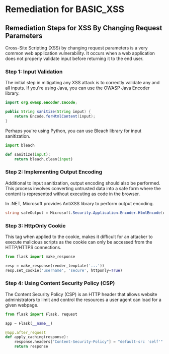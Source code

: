 # Remediation for BASIC_XSS

## Remediation Steps for XSS By Changing Request Parameters

Cross-Site Scripting (XSS) by changing request parameters is a very common web application vulnerability. It occurs when a web application does not properly validate input before returning it to the end user. 

### Step 1: Input Validation
The initial step in mitigating any XSS attack is to correctly validate any and all inputs. If you're using Java, you can use the OWASP Java Encoder library.

```java
import org.owasp.encoder.Encode;

public String sanitize(String input) {
    return Encode.forHtmlContent(input);
}
```
Perhaps you're using Python, you can use Bleach library for input sanitization.

```python
import bleach

def sanitize(input):
    return bleach.clean(input)
```

### Step 2: Implementing Output Encoding

Additional to input sanitization, output encoding should also be performed. This process involves converting untrusted data into a safe form where the content is represented without executing as code in the browser.

In .NET, Microsoft provides AntiXSS library to perform output encoding.

```csharp
string safeOutput = Microsoft.Security.Application.Encoder.HtmlEncode(untrustedData, false);
```

### Step 3: HttpOnly Cookie 

This tag when applied to the cookie, makes it difficult for an attacker to execute malicious scripts as the cookie can only be accessed from the HTTP/HTTPS connections.

```python
from flask import make_response

resp = make_response(render_template('...'))
resp.set_cookie('username', 'secure', httponly=True)
```

### Step 4: Using Content Security Policy (CSP)

The Content Security Policy (CSP) is an HTTP header that allows website administrators to limit and control the resources a user agent can load for a given webpage.

```python
from flask import Flask, request

app = Flask(__name__)

@app.after_request
def apply_caching(response):
    response.headers["Content-Security-Policy"] = "default-src 'self'"
    return response
```